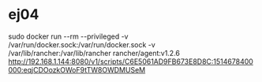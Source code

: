 # ej04




sudo docker run --rm --privileged -v /var/run/docker.sock:/var/run/docker.sock -v /var/lib/rancher:/var/lib/rancher rancher/agent:v1.2.6 http://192.168.1.144:8080/v1/scripts/C6E5061AD9FB673E8D8C:1514678400000:eqjCDOozkOWoF9tTW8OWDMUSeM
